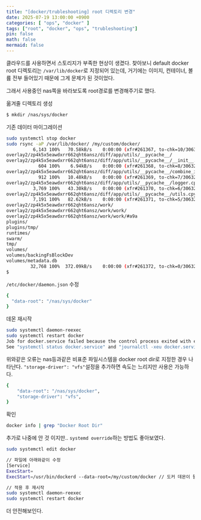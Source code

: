 ```yaml
---
title: "[docker/trubleshooting] root 디렉토리 변경"
date: 2025-07-19 13:00:00 +0900
categories: [ "ops", "docker" ]
tags: ["root", "docker", "ops", "trubleshooting"]
pin: false
math: false
mermaid: false
---
```


클라우드를 사용하면서 스토리지가 부족한 현상이 생겼다. 찾아보니 default docker root 디렉토리는 `/var/lib/docker`로 지정되어 있는데, 거기에는 이미지, 컨테이너, 볼륨 전부 들어있기 때문에 그게 문제가 된 것이었다.

그래서 사용중인 nas쪽을 바라보도록 root경로를 변경해주기로 했다.

옮겨줄 디렉토리 생성

```bash
$ mkdir /nas/sys/docker
```

기존 데이터 마이그레이션

```bash
sudo systemctl stop docker
sudo rsync -aP /var/lib/docker/ /my/custom/docker/
          6,143 100%   70.58kB/s    0:00:00 (xfr#261367, to-chk=10/306329)
overlay2/zp4k5x5eawdxrr662qht6ansz/diff/app/utils/__pycache__/
overlay2/zp4k5x5eawdxrr662qht6ansz/diff/app/utils/__pycache__/__init__.cpython-310.pyc
            604 100%    6.94kB/s    0:00:00 (xfr#261368, to-chk=8/306329)
overlay2/zp4k5x5eawdxrr662qht6ansz/diff/app/utils/__pycache__/combine_image.cpython-310.pyc
            912 100%   10.48kB/s    0:00:00 (xfr#261369, to-chk=7/306329)
overlay2/zp4k5x5eawdxrr662qht6ansz/diff/app/utils/__pycache__/logger.cpython-310.pyc
          3,769 100%   43.30kB/s    0:00:00 (xfr#261370, to-chk=6/306329)
overlay2/zp4k5x5eawdxrr662qht6ansz/diff/app/utils/__pycache__/utils.cpython-310.pyc
          7,191 100%   82.62kB/s    0:00:00 (xfr#261371, to-chk=5/306329)
overlay2/zp4k5x5eawdxrr662qht6ansz/work/
overlay2/zp4k5x5eawdxrr662qht6ansz/work/work/
overlay2/zp4k5x5eawdxrr662qht6ansz/work/work/#a9a
plugins/
plugins/tmp/
runtimes/
swarm/
tmp/
volumes/
volumes/backingFsBlockDev
volumes/metadata.db
         32,768 100%  372.09kB/s    0:00:00 (xfr#261372, to-chk=0/306329)
$
```

`/etc/docker/daemon.json` 수정

```bash
{
  "data-root": "/nas/sys/docker"
}
```

데몬 재시작

```bash
sudo systemctl daemon-reexec
sudo systemctl restart docker
Job for docker.service failed because the control process exited with error code.
See "systemctl status docker.service" and "journalctl -xeu docker.service" for details.
```

위와같은 오류는 nas등과같은 비표준 파일시스템을 docker root dir로 지정한 경우 나타난다.
`"storage-driver": "vfs"`설정을 추가하면 속도는 느리지만 사용은 가능하다.

```bash
{
    "data-root": "/nas/sys/docker",
    "storage-driver": "vfs",
}
```


확인

```bash
docker info | grep "Docker Root Dir"
```

추가로 나중에 안 것 이지만.. `systemd override`하는 방법도 좋아보였다.

```bash
sudo systemctl edit docker

// 파일에 아래와같이 수정
[Service]
ExecStart=
ExecStart=/usr/bin/dockerd --data-root=/my/custom/docker // 도커 데몬이 뜰 때 루트 디렉토리를 내가 만든 경로로 지정

// 적용 후 재시작
sudo systemctl daemon-reexec
sudo systemctl restart docker
```

더 안전해보인다.